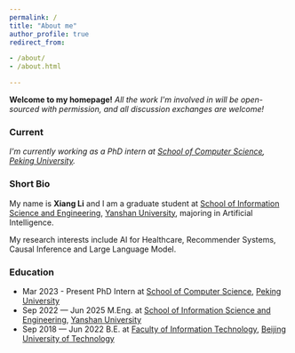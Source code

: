 ```yaml
---
permalink: /
title: "About me"
author_profile: true
redirect_from:

- /about/
- /about.html

---
```


**Welcome to my homepage!**
*All the work I'm involved in will be open-sourced with permission, and all discussion exchanges are welcome!*

### Current

*I'm currently working as a PhD intern
at [School of Computer Science](https://cs.pku.edu.cn/), [Peking University](https://www.pku.edu.cn/).*

[//]: # (supervised by Prof.[Tengjiao Wang]&#40;https://cs.pku.edu.cn/info/1083/1702.htm&#41;,)

### Short Bio

My name is **Xiang Li** and I am a graduate student
at [School of Information Science and Engineering](https://ise.ysu.edu.cn/), [Yanshan University](https://www.ysu.edu.cn/),
majoring in Artificial Intelligence.

[//]: # (supervised by Associate)

[//]: # (Prof.[Shunpan Liang]&#40;https://web.ysu.edu.cn/LSP/zh_CN/index/50461/list/index.htm&#41;.)

My research interests include AI for Healthcare, Recommender Systems, Causal Inference and Large Language Model.

### Education

[//]: # (* Sep 2025 — Jun 2029 Ph.D.)

[//]: # (  at [School of Computer Science]&#40;https://cs.pku.edu.cn/&#41;, [Peking University]&#40;https://www.pku.edu.cn/&#41; &#40;expected&#41;)

* Mar 2023 - Present PhD Intern
  at [School of Computer Science](https://cs.pku.edu.cn/), [Peking University](https://www.pku.edu.cn/)
* Sep 2022 — Jun 2025 M.Eng.
  at [School of Information Science and Engineering](https://ise.ysu.edu.cn/), [Yanshan University](https://www.ysu.edu.cn/)
* Sep 2018 — Jun 2022 B.E.
  at [Faculty of Information Technology](https://xxxb.bjut.edu.cn/), [Beijing University of Technology](https://www.bjut.edu.cn/)

